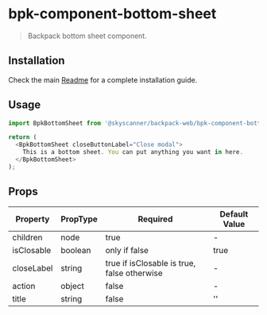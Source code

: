 # bpk-component-bottom-sheet

> Backpack bottom sheet component.

## Installation

Check the main [Readme](https://github.com/skyscanner/backpack#usage) for a complete installation guide.

## Usage

```js
import BpkBottomSheet from '@skyscanner/backpack-web/bpk-component-bottom-sheet';

return (
  <BpkBottomSheet closeButtonLabel="Close modal">
    This is a bottom sheet. You can put anything you want in here.
  </BpkBottomSheet>
);
```

## Props

| Property   | PropType | Required                                    | Default Value |
| ---------- | -------- | ------------------------------------------- | ------------- |
| children   | node     | true                                        | -             |
| isClosable | boolean  | only if false                               | true          |
| closeLabel | string   | true if isClosable is true, false otherwise | -             |
| action     | object   | false                                       | -             |
| title      | string   | false                                       | ''            |
